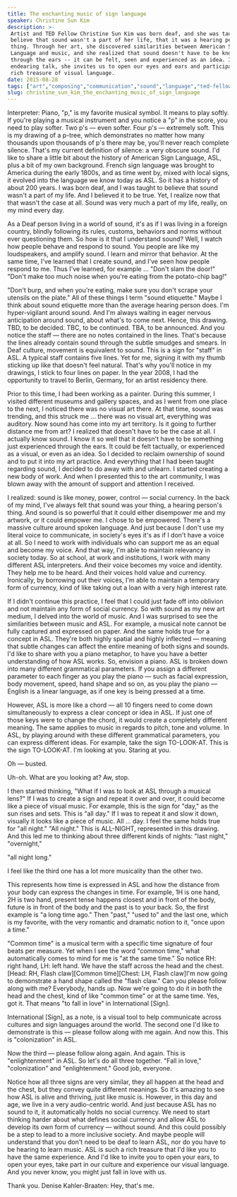 ```yaml
---
title: The enchanting music of sign language
speaker: Christine Sun Kim
description: >-
 Artist and TED Fellow Christine Sun Kim was born deaf, and she was taught to
 believe that sound wasn't a part of her life, that it was a hearing person's
 thing. Through her art, she discovered similarities between American Sign
 Language and music, and she realized that sound doesn't have to be known solely
 through the ears -- it can be felt, seen and experienced as an idea. In this
 endearing talk, she invites us to open our eyes and ears and participate in the
 rich treasure of visual language.
date: 2015-08-28
tags: ["art","composing","communication","sound","language","ted-fellows","music"]
slug: christine_sun_kim_the_enchanting_music_of_sign_language
---
```


Interpreter: Piano, "p," is my favorite musical symbol. It means to play softly. If you're
playing a musical instrument and you notice a "p" in the score, you need to play softer.
Two p's — even softer. Four p's — extremely soft. This is my drawing of a p-tree, which
demonstrates no matter how many thousands upon thousands of p's there may be, you'll never
reach complete silence. That's my current definition of silence: a very obscure sound. I'd
like to share a little bit about the history of American Sign Language, ASL, plus a bit of
my own background. French sign language was brought to America during the early 1800s, and
as time went by, mixed with local signs, it evolved into the language we know today as
ASL. So it has a history of about 200 years. I was born deaf, and I was taught to believe
that sound wasn't a part of my life. And I believed it to be true. Yet, I realize now that
that wasn't the case at all. Sound was very much a part of my life, really, on my mind
every day.

As a Deaf person living in a world of sound, it's as if I was living in a foreign country,
blindly following its rules, customs, behaviors and norms without ever questioning them. So
how is it that I understand sound? Well, I watch how people behave and respond to sound.
You people are like my loudspeakers, and amplify sound. I learn and mirror that behavior.
At the same time, I've learned that I create sound, and I've seen how people respond to
me. Thus I've learned, for example ... "Don't slam the door!" "Don't make too much noise
when you're eating from the potato-chip bag!"

"Don't burp, and when you're eating, make sure you don't scrape your utensils on the
plate." All of these things I term "sound etiquette." Maybe I think about sound etiquette
more than the average hearing person does. I'm hyper-vigilant around sound. And I'm always
waiting in eager nervous anticipation around sound, about what's to come next. Hence, this
drawing. TBD, to be decided. TBC, to be continued. TBA, to be announced. And you notice
the staff — there are no notes contained in the lines. That's because the lines already
contain sound through the subtle smudges and smears. In Deaf culture, movement is
equivalent to sound. This is a sign for "staff" in ASL. A typical staff contains five
lines. Yet for me, signing it with my thumb sticking up like that doesn't feel natural.
That's why you'll notice in my drawings, I stick to four lines on paper. In the year 2008,
I had the opportunity to travel to Berlin, Germany, for an artist residency
there.

Prior to this time, I had been working as a painter. During this summer, I visited
different museums and gallery spaces, and as I went from one place to the next, I noticed
there was no visual art there. At that time, sound was trending, and this struck me ...
there was no visual art, everything was auditory. Now sound has come into my art territory.
Is it going to further distance me from art? I realized that doesn't have to be the case
at all. I actually know sound. I know it so well that it doesn't have to be something just
experienced through the ears. It could be felt tactually, or experienced as a visual, or
even as an idea. So I decided to reclaim ownership of sound and to put it into my art
practice. And everything that I had been taught regarding sound, I decided to do away with
and unlearn. I started creating a new body of work. And when I presented this to the art
community, I was blown away with the amount of support and attention I
received.

I realized: sound is like money, power, control — social currency. In the back of my mind,
I've always felt that sound was your thing, a hearing person's thing. And sound is so
powerful that it could either disempower me and my artwork, or it could empower me. I
chose to be empowered. There's a massive culture around spoken language. And just because I
don't use my literal voice to communicate, in society's eyes it's as if I don't have a
voice at all. So I need to work with individuals who can support me as an equal and become
my voice. And that way, I'm able to maintain relevancy in society today. So at school, at
work and institutions, I work with many different ASL interpreters. And their voice
becomes my voice and identity. They help me to be heard. And their voices hold value and
currency. Ironically, by borrowing out their voices, I'm able to maintain a temporary form
of currency, kind of like taking out a loan with a very high interest rate.

If I didn't continue this practice, I feel that I could just fade off into oblivion and
not maintain any form of social currency. So with sound as my new art medium, I delved into
the world of music. And I was surprised to see the similarities between music and ASL. For
example, a musical note cannot be fully captured and expressed on paper. And the same
holds true for a concept in ASL. They're both highly spatial and highly inflected —
meaning that subtle changes can affect the entire meaning of both signs and sounds. I'd
like to share with you a piano metaphor, to have you have a better understanding of how
ASL works. So, envision a piano. ASL is broken down into many different grammatical
parameters. If you assign a different parameter to each finger as you play the piano —
such as facial expression, body movement, speed, hand shape and so on, as you play the
piano — English is a linear language, as if one key is being pressed at a
time.

However, ASL is more like a chord — all 10 fingers need to come down simultaneously to
express a clear concept or idea in ASL. If just one of those keys were to change the
chord, it would create a completely different meaning. The same applies to music in
regards to pitch, tone and volume. In ASL, by playing around with these different
grammatical parameters, you can express different ideas. For example, take the sign
TO-LOOK-AT. This is the sign TO-LOOK-AT. I'm looking at you. Staring at
you.

Oh — busted.

Uh-oh. What are you looking at? Aw, stop.

I then started thinking, "What if I was to look at ASL through a musical lens?" If I was
to create a sign and repeat it over and over, it could become like a piece of visual
music. For example, this is the sign for "day," as the sun rises and sets. This is "all
day." If I was to repeat it and slow it down, visually it looks like a piece of music. All
... day. I feel the same holds true for "all night." "All night." This is ALL-NIGHT,
represented in this drawing. And this led me to thinking about three different kinds of
nights: "last night," "overnight," 

"all night long."

I feel like the third one has a lot more musicality than the other two.

This represents how time is expressed in ASL and how the distance from your body can
express the changes in time. For example, 1H is one hand, 2H is two hand, present tense
happens closest and in front of the body, future is in front of the body and the past is
to your back. So, the first example is "a long time ago." Then "past," "used to" and the
last one, which is my favorite, with the very romantic and dramatic notion to it, "once
upon a time."

"Common time" is a musical term with a specific time signature of four beats per measure.
Yet when I see the word "common time," what automatically comes to mind for me is "at the
same time." So notice RH: right hand, LH: left hand. We have the staff across the head and
the chest.[Head: RH, Flash claw][Common time][Chest: LH, Flash claw]I'm now going to
demonstrate a hand shape called the "flash claw." Can you please follow along with me?
Everybody, hands up. Now we're going to do it in both the head and the chest, kind of like
"common time" or at the same time. Yes, got it. That means "to fall in love" in
International [Sign].

International [Sign], as a note, is a visual tool to help communicate across cultures and
sign languages around the world. The second one I'd like to demonstrate is this — please
follow along with me again. And now this. This is "colonization" in ASL.

Now the third — please follow along again. And again. This is "enlightenment" in ASL. So
let's do all three together. "Fall in love," "colonization" and "enlightenment." Good job,
everyone.

Notice how all three signs are very similar, they all happen at the head and the chest,
but they convey quite different meanings. So it's amazing to see how ASL is alive and
thriving, just like music is. However, in this day and age, we live in a very
audio-centric world. And just because ASL has no sound to it, it automatically holds no
social currency. We need to start thinking harder about what defines social currency and
allow ASL to develop its own form of currency — without sound. And this could possibly be
a step to lead to a more inclusive society. And maybe people will understand that you
don't need to be deaf to learn ASL, nor do you have to be hearing to learn music. ASL is
such a rich treasure that I'd like you to have the same experience. And I'd like to invite
you to open your ears, to open your eyes, take part in our culture and experience our
visual language. And you never know, you might just fall in love with us.

Thank you. Denise Kahler-Braaten: Hey, that's me.

<!--
ad_duration=3.33
comment_count=47
event="TED Fellows Retreat 2015"
external_start_time=0
has_talk_citation=1
intro_duration=11.82
is_subtitle_required="True"
is_talk_featured="True"
language="en"
language_swap="False"
native_language="en"
number_of_related_talks=6
number_of_speakers=1
number_of_subtitled_videos=29
number_of_tags=7
number_of_talk_download_languages=30
number_of_talk_more_resources=1
number_of_talk_recommendations=0
number_of_talks_take_actions=0
post_ad_duration=0.83
published_timestamp="2015-10-28 15:31:44"
recording_date="2015-08-28"
speaker_description="Sound artist, composer"
speaker_is_published=1
speaker_name="Christine Sun Kim"
talk_name="The enchanting music of sign language"
talks_tags=["art","composing","communication","sound","language","ted-fellows","music"]
talks_take_action=[]
url_audio="https://download.ted.com/talks/ChristineSunKim_2015F.mp3?apikey=acme-roadrunner"
url_photo_speaker="https://pe.tedcdn.com/images/ted/091f0431cd402de33f81f3560dff1663b90fcd33_254x191.jpg"
url_photo_talk="https://s3.amazonaws.com/talkstar-photos/uploads/707679e8-8316-4684-9f40-8fbb909c03a9/ChristineSunKim_2015F-embed.jpg"
url_webpage="https://www.ted.com/talks/christine_sun_kim_the_enchanting_music_of_sign_language"
video_type_name="TED Stage Talk"
-->